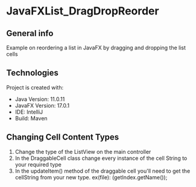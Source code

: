 # JavaFXList_DragDropReorder

## General info
Example on reordering a list in JavaFX by dragging and dropping the list cells 
	
## Technologies
Project is created with:
* Java Version: 11.0.11
* JavaFX Version: 17.0.1
* IDE: IntelliJ 
* Build: Maven
	
## Changing Cell Content Types
1. Change the type of the ListView<String> on the main controller
2. In the DraggableCell class change every instance of the cell String to your required type
3. In the updateItem() method of the draggable cell you'll need to get the cellString from your new type. ex(file): (getIndex.getName());
